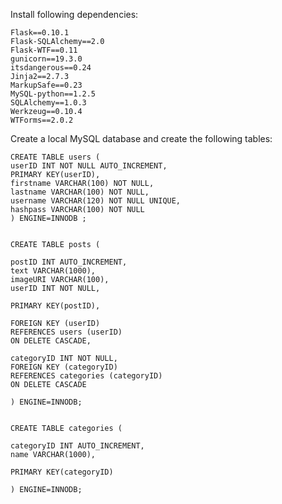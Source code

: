 Install following dependencies: 

	Flask==0.10.1
	Flask-SQLAlchemy==2.0
	Flask-WTF==0.11
	gunicorn==19.3.0
	itsdangerous==0.24
	Jinja2==2.7.3
	MarkupSafe==0.23
	MySQL-python==1.2.5
	SQLAlchemy==1.0.3
	Werkzeug==0.10.4
	WTForms==2.0.2

Create a local MySQL database and create the following tables: 

	CREATE TABLE users (
	userID INT NOT NULL AUTO_INCREMENT,
	PRIMARY KEY(userID),
	firstname VARCHAR(100) NOT NULL,
	lastname VARCHAR(100) NOT NULL,
	username VARCHAR(120) NOT NULL UNIQUE,
	hashpass VARCHAR(100) NOT NULL
	) ENGINE=INNODB ;


	CREATE TABLE posts (

	postID INT AUTO_INCREMENT,
	text VARCHAR(1000),
	imageURI VARCHAR(100),
	userID INT NOT NULL, 
	 
	PRIMARY KEY(postID),

	FOREIGN KEY (userID)
	REFERENCES users (userID)
	ON DELETE CASCADE,

	categoryID INT NOT NULL,
	FOREIGN KEY (categoryID)
	REFERENCES categories (categoryID)
	ON DELETE CASCADE

	) ENGINE=INNODB;


	CREATE TABLE categories (

	categoryID INT AUTO_INCREMENT,
	name VARCHAR(1000),
	 
	PRIMARY KEY(categoryID)

	) ENGINE=INNODB;
